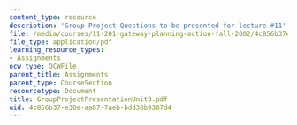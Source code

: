 ```yaml
---
content_type: resource
description: 'Group Project Questions to be presented for lecture #11'
file: /media/courses/11-201-gateway-planning-action-fall-2002/4c856b37e30eaa877aebbdd38b9307d4_GroupProjectPresentationUnit3.pdf
file_type: application/pdf
learning_resource_types:
- Assignments
ocw_type: OCWFile
parent_title: Assignments
parent_type: CourseSection
resourcetype: Document
title: GroupProjectPresentationUnit3.pdf
uid: 4c856b37-e30e-aa87-7aeb-bdd38b9307d4
---
```

